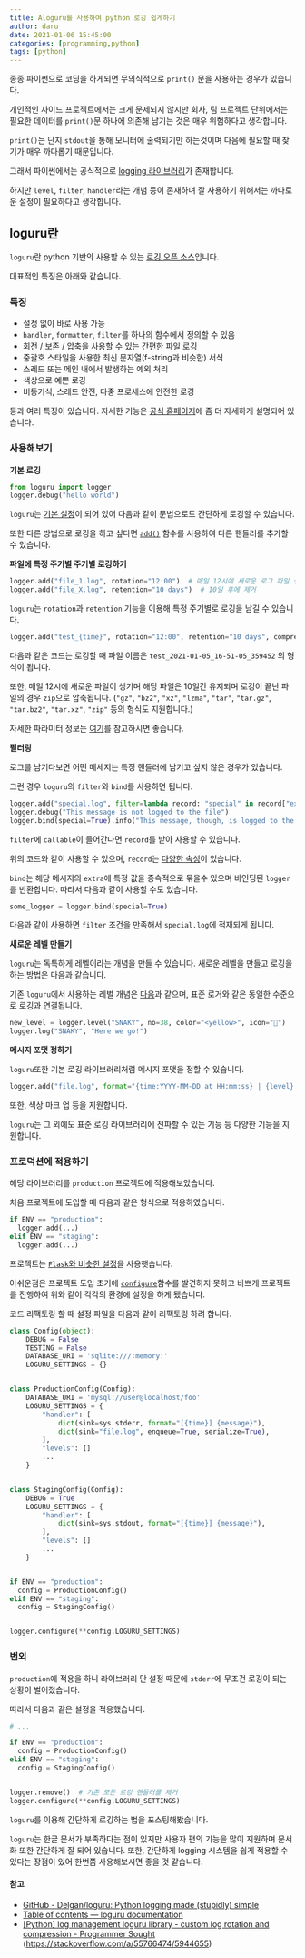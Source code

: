 ```yaml
---
title: Aloguru를 사용하여 python 로깅 쉽게하기
author: daru
date: 2021-01-06 15:45:00
categories: [programming,python]
tags: [python]
---
```


종종 파이썬으로 코딩을 하게되면 무의식적으로 `print()` 문을 사용하는 경우가 있습니다.

개인적인 사이드 프로젝트에서는 크게 문제되지 않지만 회사, 팀 프로젝트 단위에서는 필요한 데이터를 `print()`문 하나에 의존해 남기는 것은 매우 위험하다고 생각합니다.

`print()`는 단지 `stdout`을 통해 모니터에 출력되기만 하는것이며 다음에 필요할 때 찾기가 매우 까다롭기 때문입니다.

그래서 파이썬에서는 공식적으로 [logging 라이브러리](https://docs.python.org/ko/3/library/logging.html)가 존재합니다.

하지만 `level`, `filter`, `handler`라는 개념 등이 존재하며 잘 사용하기 위해서는 까다로운 설정이 필요하다고 생각합니다.


## loguru란
`loguru`란 python 기반의 사용할 수 있는 [로깅 오픈 소스](https://github.com/Delgan/loguru)입니다.

대표적인 특징은 아래와 같습니다.

### 특징
- 설정 없이 바로 사용 가능
- `handler`, `formatter`, `filter`를 하나의 함수에서 정의할 수 있음
- 회전 / 보존 / 압축을 사용할 수 있는 간편한 파일 로깅
- 중괄호 스타일을 사용한 최신 문자열(f-string과 비슷한) 서식
- 스레드 또는 메인 내에서 발생하는 예외 처리
- 색상으로 예쁜 로깅
- 비동기식, 스레드 안전, 다중 프로세스에 안전한 로깅

등과 여러 특징이 있습니다. 자세한 기능은 [공식 홈페이지](https://github.com/Delgan/loguru#features)에 좀 더 자세하게 설명되어 있습니다.

### 사용해보기

**기본 로깅**
```python
from loguru import logger
logger.debug("hello world")
```

`loguru`는 [기본 설정](https://github.com/Delgan/loguru#ready-to-use-out-of-the-box-without-boilerplate)이 되어 있어 다음과 같이 문법으로도 간단하게 로깅할 수 있습니다.

또한 다른 방법으로 로깅을 하고 싶다면 [`add()`](https://loguru.readthedocs.io/en/stable/api/logger.html#loguru._logger.Logger.add) 함수를 사용하여 다른 핸들러를 추가할 수 있습니다.

**파일에 특정 주기별 주기별 로깅하기**

```python
logger.add("file_1.log", rotation="12:00")  # 매일 12시에 새로운 로그 파일 생성
logger.add("file_X.log", retention="10 days")  # 10일 후에 제거
```

`loguru`는 `rotation`과 `retention` 기능을 이용해 특정 주기별로 로깅을 남길 수 있습니다.

```python
logger.add("test_{time}", rotation="12:00", retention="10 days", compression="zip")
```

다음과 같은 코드는 로깅할 때 파일 이름은 `test_2021-01-05_16-51-05_359452` 의 형식이 됩니다.

또한, 매일 12시에 새로운 파일이 생기며 해당 파일은 10일간 유지되며 로깅이 끝난 파일의 경우 `zip`으로 압축됩니다. (`"gz"`, `"bz2"`, `"xz"`, `"lzma"`, `"tar"`, `"tar.gz"`, `"tar.bz2"`, `"tar.xz"`, `"zip"` 등의 형식도 지원합니다.)


자세한 파라미터 정보는 [여기](https://loguru.readthedocs.io/en/stable/api/logger.html#file)를 참고하시면 좋습니다.

**필터링**

로그를 남기다보면 어떤 메세지는 특정 핸들러에 남기고 싶지 않은 경우가 있습니다.

그런 경우 `loguru`의 `filter`와 `bind`를 사용하면 됩니다.

```python
logger.add("special.log", filter=lambda record: "special" in record["extra"])
logger.debug("This message is not logged to the file")
logger.bind(special=True).info("This message, though, is logged to the file!")
```
`filter`에 `callable`이 들어간다면 `record`를 받아 사용할 수 있습니다.

 위의 코드와 같이 사용할 수 있으며, `record`는 [다양한 속성](https://loguru.readthedocs.io/en/stable/api/logger.html#record)이 있습니다.

`bind`는 해당 메시지의 `extra`에 특정 값을 종속적으로 묶을수 있으며 바인딩된 `logger`를 반환합니다. 따라서 다음과 같이 사용할 수도 있습니다.

```python
some_logger = logger.bind(special=True)
```

다음과 같이 사용하면 `filter` 조건을 만족해서 `special.log`에 적재되게 됩니다.

**새로운 레벨 만들기**

`loguru`는 독특하게 레벨이라는 개념을 만들 수 있습니다. 새로운 레벨을 만들고 로깅을 하는 방법은 다음과 같습니다.

기존 `loguru`에서 사용하는 레벌 개념은 [다음](https://loguru.readthedocs.io/en/stable/api/logger.html#levels)과 같으며, 표준 로거와 같은 동일한 수준으로 로깅과 연결됩니다.

```python
new_level = logger.level("SNAKY", no=38, color="<yellow>", icon="🐍")
logger.log("SNAKY", "Here we go!")
```

**메시지 포맷 정하기**

`loguru`또한 기본 로깅 라이브러리처럼 메시지 포맷을 정할 수 있습니다.

```python
logger.add("file.log", format="{time:YYYY-MM-DD at HH:mm:ss} | {level} | {message}")
```

또한, 색상 마크 업 등을 지원합니다.


`loguru`는 그 외에도 표준 로깅 라이브러리에 전파할 수 있는 기능 등 다양한 기능을 지원합니다.

### 프로덕션에 적용하기
해당 라이브러리를 `production` 프로젝트에 적용해보았습니다.

처음 프로젝트에 도입할 때 다음과 같은 형식으로 적용하였습니다.

```python
if ENV == "production":
  logger.add(...)
elif ENV == "staging":
  logger.add(...)
```

프로젝트는 [`Flask`와 비슷한 설정](https://flask.palletsprojects.com/en/1.1.x/config/#development-production)을 사용햇습니다.

아쉬운점은 프로젝트 도입 초기에 [`configure`](https://loguru.readthedocs.io/en/stable/api/logger.html#loguru._logger.Logger.configure)함수를 발견하지 못하고 바쁘게 프로젝트를 진행하여 위와 같이 각각의 환경에 설정을 하게 됐습니다.

코드 리팩토링 할 때 설정 파일을 다음과 같이 리팩토링 하려 합니다.

```python
class Config(object):
    DEBUG = False
    TESTING = False
    DATABASE_URI = 'sqlite:///:memory:'
    LOGURU_SETTINGS = {}


class ProductionConfig(Config):
    DATABASE_URI = 'mysql://user@localhost/foo'
    LOGURU_SETTINGS = {
        "handler": [
            dict(sink=sys.stderr, format="[{time}] {message}"),
            dict(sink="file.log", enqueue=True, serialize=True),
        ],
        "levels": []
        ...
    }


class StagingConfig(Config):
    DEBUG = True
    LOGURU_SETTINGS = {
        "handler": [
            dict(sink=sys.stdout, format="[{time}] {message}"),
        ],
        "levels": []
        ...
    }


if ENV == "production":
  config = ProductionConfig()
elif ENV == "staging":
  config = StagingConfig()


logger.configure(**config.LOGURU_SETTINGS)
```


### 번외
`production`에 적용을 하니 라이브러리 단 설정 때문에 `stderr`에 무조건 로깅이 되는 상황이 벌어졌습니다.

따라서 다음과 같은 설정을 적용했습니다.

```python
# ...

if ENV == "production":
  config = ProductionConfig()
elif ENV == "staging":
  config = StagingConfig()


logger.remove()  # 기존 모든 로깅 핸들러를 제거
logger.configure(**config.LOGURU_SETTINGS)
```

`loguru`를 이용해 간단하게 로깅하는 법을 포스팅해봤습니다. 

`loguru`는 한글 문서가 부족하다는 점이 있지만 사용자 편의 기능을 많이 지원하며 문서화 또한 간단하게 잘 되어 있습니다.
또한, 간단하게 logging 시스템을 쉽게 적용할 수 있다는 장점이 있어 한번쯤 사용해보시면 좋을 것 같습니다.



#### 참고
- [GitHub - Delgan/loguru: Python logging made (stupidly) simple](https://github.com/Delgan/loguru)
- [Table of contents — loguru documentation](https://loguru.readthedocs.io/)
- [[Python] log management loguru library - custom log rotation and compression - Programmer Sought](https://programmersought.com/article/59471895100/)
(https://stackoverflow.com/a/55766474/5944655)